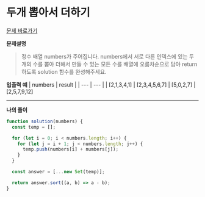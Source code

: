 # 두개 뽑아서 더하기

[문제 바로가기](https://school.programmers.co.kr/learn/courses/30/lessons/68644)

**문제설명**

> 정수 배열 numbers가 주어집니다. numbers에서 서로 다른 인덱스에 있는 두 개의 수를 뽑아 더해서 만들 수 있는 모든 수를 배열에 오름차순으로 담아 return 하도록 solution 함수를 완성해주세요.

**입출력 예**
| numbers | result |
| --- | --- |
| [2,1,3,4,1] | [2,3,4,5,6,7]
| [5,0,2,7] | [2,5,7,9,12]

---

**나의 풀이**

```javascript
function solution(numbers) {
  const temp = [];

  for (let i = 0; i < numbers.length; i++) {
    for (let j = i + 1; j < numbers.length; j++) {
      temp.push(numbers[i] + numbers[j]);
    }
  }

  const answer = [...new Set(temp)];

  return answer.sort((a, b) => a - b);
}
```
